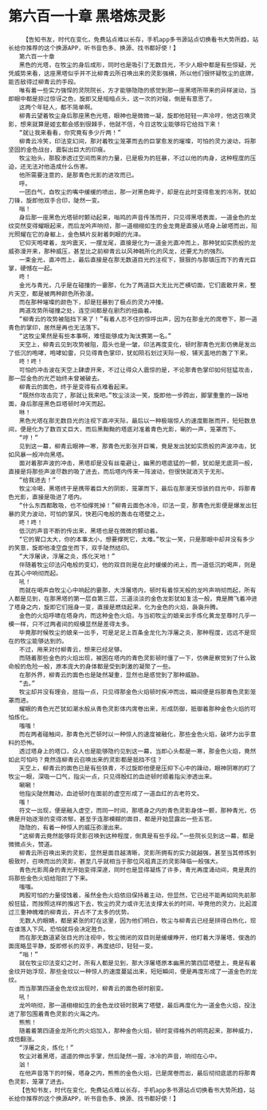 # 第六百一十章 黑塔炼灵影
        【告知书友，时代在变化，免费站点难以长存，手机app多书源站点切换看书大势所趋，站长给你推荐的这个换源APP，听书音色多、换源、找书都好使！】
       第六百一十章
       黑色的光塔，在牧尘的身后成形，同时也是吸引了无数目光，不少人眼中都是有些惊疑，光凭威势来看，这座黑塔似乎并不比柳青云所召唤出来的灵影强横，所以他们很怀疑牧尘的底牌，能否敌得过柳青云的手段。
       唯有着一些实力强悍的灵院院长，方才能够隐隐的感觉到那一座黑塔所带来的异样波动，当即眼中都是掠过惊讶之色，旋即又是暗暗点头，这一次的对碰，倒是有意思了。
       这两个年轻人，都不简单啊。
       柳青云望着牧尘身后那座黑色光塔，眼神也是微微一凝，旋即他轻轻一声冷哼，他这召唤灵影，想来就算是姬玄都会感到很棘手，他就不信，今日这牧尘能够将它给挡下来！
       “就让我来看看，你究竟有多少斤两！”
       柳青云冷笑，印法变幻间，那对着牧尘笼罩而去的巨掌愈发的璀璨，可怕的灵力波动，将那坚固的金色战台，震裂出巨大的印痕。
       牧尘抬头，那股渗透过空间而来的力量，已是极为的狂暴，不过以他的肉身，这种程度的压迫，还无法对他造成什么伤害。
       他所需要注意的，是那青色光影的进攻而已。
       呼。
       一团白气，自牧尘的嘴中缓缓的喷出，那一对黑色眸子，却是在此时变得愈发的冷冽，犹如刀锋，旋即他双手合印，陡然一变。
       嗡！
       身后那一座黑色光塔顿时颤动起来，嗡鸣的声音传荡而开，只见得黑塔表面，一道金色的龙纹突然变得耀眼起来，而后龙吟声响彻，那一道栩栩如生的金龙竟是直接从塔身上破塔而出，阳光照耀在它的身躯上，金色鳞片反射着刺眼的光泽。
       它仰天咆哮着，龙吟震天，一摆龙尾，直接是化为一道金光直冲而上，那种犹如实质般的龙威弥漫开来，那种威压，甚至比之前柳青云以风神戟所化的风龙，还要尤为的强烈。
       一束金光，直冲而上，最后直接是在那无数道目光的注视下，狠狠的与那镇压而下的青光巨掌，硬憾在一起。
       咚！
       金光与青光，几乎是在碰撞的一霎那，化为了两道巨大无比光芒横切面，它们震散开来，整片天空，都是被两种颜色所弥漫。
       而在那种璀璨的颜色下，却是狂暴到了极点的灵力冲撞。
       两道攻势所碰撞之处，连空间都是在剧烈的扭曲着。
       “柳青云的攻势被阻挡下来了！”有着人忍不住的惊呼出声，因为在那金光的席卷下，那一道青色的掌印，居然是再也无法落下。
       “这牧尘果然是有些本事啊，难怪能够成为淘汰赛第一名。”
       天空上，柳青云见到攻势被阻，眉头也是一皱，印法再度变化，顿时那青色光影仿佛是发出了低沉的咆哮，咆哮如雷，只见得青色掌印，犹如陨石划过天际一般，铺天盖地的轰了下来。
       咚！咚！
       可怕的冲击波在天空上肆虐开来，不过让得众人震惊的是，不论那青色掌印如何狂猛攻击，那一层金色的光芒始终未曾被破去。
       柳青云的面色，终于是变得有点难看起来。
       “既然你攻击完了，那就让我来吧。”牧尘淡淡一笑，旋即他一步跨出，脚掌重重的一跺地面，身后那座黑色巨塔顿时冲天而起。
       咻！
       黑色光塔在那无数目光的注视下直冲天际，最后以一种极端惊人的速度膨胀而开，短短数息间，便是化为了数百丈巨大，而后黑黝黝的塔底对准着青色光影，唰的一声，笼罩而下。
       “哼！”
       见到这一幕，柳青云眼神一寒，那青色光影张开巨嘴，竟是发出犹如实质般的声波冲击，犹如风暴一般冲向黑塔。
       面对着那声波的冲击，黑塔却是没有丝毫避让，幽黑的塔底猛的一颤，犹如是无底洞一般，直接是将那些声波尽数的吸了进去，而后塔内传来一阵波动，但很快就消灭于无形。
       “给我进去！”
       牧尘冷喝，黑塔终于是携带着巨大的阴影，笼罩而下，最后在那漫天惊骇的目光中，将那青色光影，直接是吸进了塔内。
       “什么东西都敢吸，也不怕撑死掉！”柳青云面色冰冷，印法一变，那青色光影便是爆发出狂暴的灵力波动，可怕的掌风，快若闪电般的轰击在塔壁之上。
       咚！咚！
       低沉的声音不断的传出来，黑塔也是在微微的颤动着。
       “它的胃口太大，你的本事太小，想要撑死它，太难。”牧尘一笑，只是那眼中却并没有多少的笑意，旋即他凌空盘坐而下，双手陡然结印。
       “大浮屠诀，浮屠之炎，炼化天地！”
       伴随着牧尘印法闪电般的变幻，他的双目则是在此时缓缓的闭上，而一道低沉的喝声，则是在其心中响彻而起。
       吼！
       而就在喝声自牧尘心中响起的霎那，大浮屠塔内，顿时有着惊天般的龙吟声响彻而起，所有人都是见到，在那黑塔的第一层自第三层，三道淡淡的金色龙影犹如复活一般，竟是腾飞着冲进了塔身之内，旋即它们摇身一变，直接是燃烧起来，化为金色的火焰，袅袅升腾。
       金色的火焰呼啸在塔身内，而这种金色火焰，与当初牧尘的娘亲出手炼化黄龙至尊时几乎一模一样，只不过两者间的规模显然是差得太多。
       毕竟那时候牧尘的娘亲一出手，可是足足上百条金龙化为浮屠之炎，那种程度，远远不是现在的牧尘能够达到的。
       不过，用来对付柳青云，想来已经足够。
       而随着那些金色的火焰出现，被困在塔内的青色灵影顿时僵了一下，仿佛是察觉到了什么致命般的危险一般，原本庞大的身体都是受到刺激的凝聚了一些。
       在那外界，柳青云的面色也是陡然凝重，显然也是感觉到了那种威胁。
       “去。”
       牧尘却并没有理会，屈指一点，只见得那金色火焰顿时疾冲而出，瞬间便是将那青色灵影笼罩而进。
       耀眼的青色光芒犹如潮水般从青色灵影体内席卷出来，形成防御，抵御着那种金色火焰的可怕炼化。
       嗤嗤！
       而在两者碰触间，那青色光芒顿时以一种惊人的速度被融化，那些金色火焰，破坏力出乎意料的恐怖。
       透过塔身上的塔口，众人也是能够隐约见到这一幕，当即心头都是一寒，那金色火焰，竟然如此可怕吗？竟然连柳青云召唤出来的灵影都是抵挡不住？
       天空上，柳青云的面色已是有些铁青，不过旋即他便是压抑下心中的躁动，眼神阴寒的盯了牧尘一眼，深吸一口气，指尖一点，只见得殷红的血迹顿时顺着指尖渗透出来。
       唰唰！
       他指尖陡然舞动，血迹顿时在面前的虚空形成了一道血红的古老符文。
       嗤！
       符文一出现，便是融入虚空，而同一时间，那塔身之内的青色灵影身体一颤，那种青光，仿佛是开始逐渐的变得浓郁，甚至于连那模糊的面目，都是开始显露出一些五官。
       隐隐的，有着一种惊人的威压弥漫出来。
       “这柳青云竟然能够将灵影召唤到这种程度，倒真是有些手段。”一些院长见到这一幕，都是微微点头，赞道。
       柳青云所召唤出来的灵影，显然是面目越清晰，灵影所拥有的实力就越强，甚至当其修炼到极致时，召唤而出的灵影，甚至几乎就相当于那位风祖真正的灵影降临一般强大。
       青色光影周身的青光开始变得深邃，同时也是显得凝炼了许多，青光再度涌动间，竟是真的将那些金色火焰给阻拦了下来。
       嗤嗤。
       两股可怕的力量侵蚀着，虽然金色火焰依旧保持着主动，但显然，它已经不能再如同先前那般狂猛，而按照这样的推迟下去，牧尘的灵力或许无法支撑太长的时间，毕竟他的灵力，比起渡过三重神魄难的柳青云，并占不了太多的优势。
       无数人的眼睛，都是紧张的盯在这里，因为他们明白，牧尘与柳青云已经是拼得白热化，现在谁落入下风，恐怕就将会决定胜负。
       而在那无数道紧张目光的注视中，牧尘微闭的双目则是缓缓睁开，他盯着大浮屠塔，俊逸的面庞略显平静，旋即修长的双手，再度结印，轻轻一变。
       “嗡！”
       就在牧尘印法变幻之时，所有人都是见到，那大浮屠塔原本幽黑的第四层塔壁上，竟是有着金纹开始浮现，那些金纹以一种惊人的速度蔓延出来，短短瞬间，便是再度形成了一道金色的龙纹。
       而当那第四道金色龙纹出现时，柳青云的面色顿时剧变。
       吼！
       龙吟响彻，那一道栩栩如生的金色龙纹顿时脱离了塔壁，最后再度化为一道金色火焰，投注进了那包围着青色灵影的火海之内。
       熊熊！
       随着着第四道金龙所化的火焰加入，那种金色火焰，顿时变得格外的明亮起来，那种威力，成倍翻涨。
       “浮屠之炎，炼化！”
       牧尘对着黑塔，遥遥的伸出手掌，然后陡然一握，冰冷的声音，响彻在心中。
       汹！
       在他声音落下的时候，塔身之内，熊熊的金色火焰，已是席卷而出，最后彻彻底底的将那青色灵影，笼罩了进去。
       【告知书友，时代在变化，免费站点难以长存，手机app多书源站点切换看书大势所趋，站长给你推荐的这个换源APP，听书音色多、换源、找书都好使！】